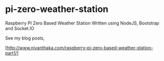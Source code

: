 # pi-zero-weather-station
Raspberry PI Zero Based Weather Station Written using NodeJS, Bootstrap and Socket.IO

See my blog posts,

[http://www.nivanthaka.com/raspberry-pi-zero-based-weather-station-part1/]
